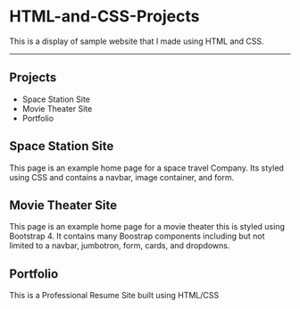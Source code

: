 # HTML-and-CSS-Projects

This is a display of sample website that I made using HTML and CSS.

***

## Projects

- Space Station Site 
- Movie Theater Site
- Portfolio


## Space Station Site

This page is an example home page for a space travel Company. Its styled using CSS and contains a navbar, image container, and form.


## Movie Theater Site

This page is an example home page for a movie theater this is styled using Bootstrap 4. It contains many Boostrap components including but not limited to a navbar, jumbotron, form, cards, and dropdowns.


## Portfolio

This is a Professional Resume Site built using HTML/CSS

